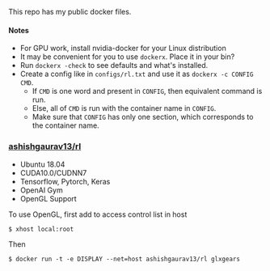 This repo has my public docker files.

#### Notes

* For GPU work, install nvidia-docker for your Linux distribution
* It may be convenient for you to use `dockerx`. Place it in your bin?
* Run `dockerx -check` to see defaults and what's installed.
* Create a config like in `configs/rl.txt` and use it as `dockerx -c CONFIG CMD`.
    * If `CMD` is one word and present in `CONFIG`, then equivalent command is run.
    * Else, all of `CMD` is run with the container name in `CONFIG`.
    * Make sure that `CONFIG` has only one section, which corresponds to the container name.

### [ashishgaurav13/rl](https://cloud.docker.com/repository/docker/ashishgaurav13/rl)

* Ubuntu 18.04
* CUDA10.0/CUDNN7
* Tensorflow, Pytorch, Keras
* OpenAI Gym
* OpenGL Support

To use OpenGL, first add to access control list in host
```
$ xhost local:root
```

Then

```
$ docker run -t -e DISPLAY --net=host ashishgaurav13/rl glxgears
```